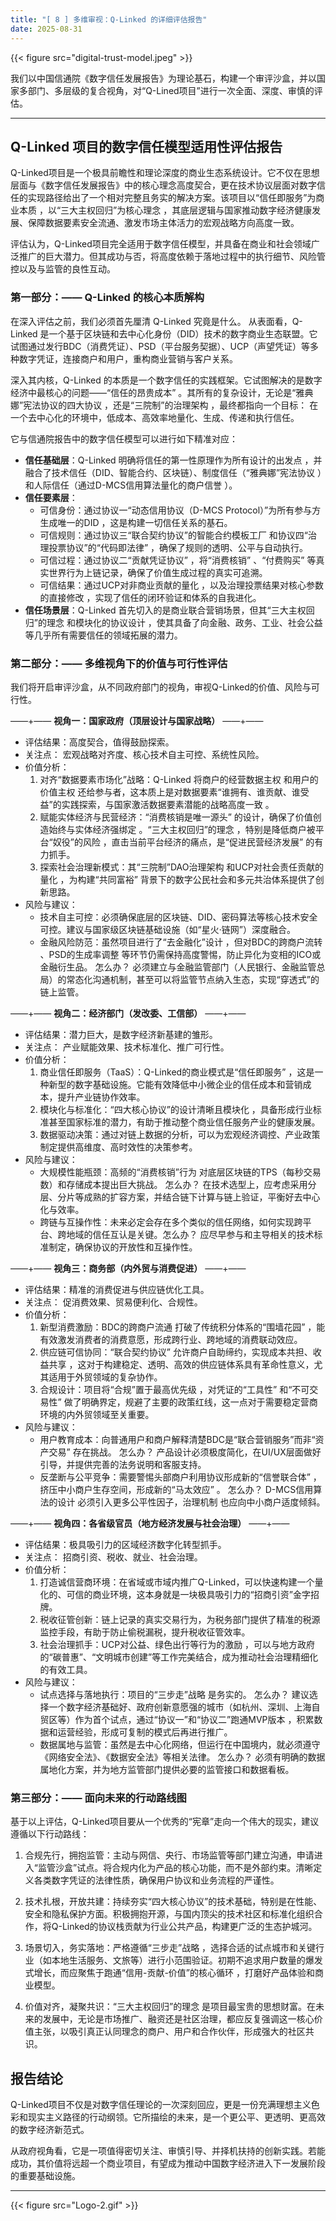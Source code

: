 ```yaml
---
title: "[ 8 ] 多维审视：Q-Linked 的详细评估报告"
date: 2025-08-31
---
```


{{< figure src="digital-trust-model.jpeg" >}}

我们以中国信通院《数字信任发展报告》为理论基石，构建一个审评沙盒，并以国家多部门、多层级的复合视角，对“Q-Lined项目”进行一次全面、深度、审慎的评估。

---

## Q-Linked 项目的数字信任模型适用性评估报告

Q-Linked项目是一个极具前瞻性和理论深度的商业生态系统设计。它不仅在思想层面与《数字信任发展报告》中的核心理念高度契合，更在技术协议层面对数字信任的实现路径给出了一个相对完整且务实的解决方案。该项目以“信任即服务”为商业本质 ，以“三大主权回归”为核心理念 ，其底层逻辑与国家推动数字经济健康发展、保障数据要素安全流通、激发市场主体活力的宏观战略方向高度一致。

评估认为，Q-Linked项目完全适用于数字信任模型，并具备在商业和社会领域广泛推广的巨大潜力。但其成功与否，将高度依赖于落地过程中的执行细节、风险管控以及与监管的良性互动。

### 第一部分：—— Q-Linked 的核心本质解构

在深入评估之前，我们必须首先厘清 Q-Linked 究竟是什么。
从表面看，Q-Linked 是一个基于区块链和去中心化身份（DID）技术的数字商业生态联盟。它试图通过发行BDC（消费凭证）、PSD（平台服务契据）、UCP（声望凭证）等多种数字凭证，连接商户和用户，重构商业营销与客户关系。

深入其内核，Q-Linked 的本质是一个数字信任的实践框架。它试图解决的是数字经济中最核心的问题——“信任的昂贵成本” 。其所有的复杂设计，无论是“雅典娜”宪法协议的四大协议 ，还是“三院制”的治理架构 ，最终都指向一个目标：
在一个去中心化的环境中，低成本、高效率地量化、生成、传递和执行信任。

它与信通院报告中的数字信任模型可以进行如下精准对应：

*   **信任基础层**：Q-Linked 明确将信任的第一性原理作为所有设计的出发点 ，并融合了技术信任（DID、智能合约、区块链）、制度信任（“雅典娜”宪法协议 ）和人际信任（通过D-MCS信用算法量化的商户信誉 ）。
*   **信任要素层**：
    *   可信身份：通过协议一“动态信用协议（D-MCS Protocol）”为所有参与方生成唯一的DID ，这是构建一切信任关系的基石。
    *   可信规则：通过协议三“联合契约协议”的智能合约模板工厂 和协议四“治理投票协议”的“代码即法律” ，确保了规则的透明、公平与自动执行。 
    *   可信过程：通过协议二“贡献凭证协议” ，将“消费核销” 、“付费购买”  等真实世界行为上链记录，确保了价值生成过程的真实可追溯。
    *   可信结果：通过UCP对非商业贡献的量化 ，以及治理投票结果对核心参数的直接修改 ，实现了信任的闭环验证和体系的自我进化。
*   **信任场景层**：Q-Linked 首先切入的是商业联合营销场景，但其“三大主权回归”的理念 和模块化的协议设计 ，使其具备了向金融、政务、工业、社会公益等几乎所有需要信任的领域拓展的潜力。

### 第二部分：—— 多维视角下的价值与可行性评估

我们将开启审评沙盒，从不同政府部门的视角，审视Q-Linked的价值、风险与可行性。

——+——  **视角一：国家政府（顶层设计与国家战略）** ——+——

*   评估结果：高度契合，值得鼓励探索。
*   关注点： 宏观战略对齐度、核心技术自主可控、系统性风险。
*   价值分析：
    1. 对齐“数据要素市场化”战略：Q-Linked 将商户的经营数据主权 和用户的价值主权 还给参与者，这本质上是对数据要素“谁拥有、谁贡献、谁受益”的实践探索，与国家激活数据要素潜能的战略高度一致 。
    2. 赋能实体经济与民营经济：“消费核销是唯一源头” 的设计，确保了价值创造始终与实体经济强绑定 。“三大主权回归”的理念 ，特别是降低商户被平台“奴役”的风险 ，直击当前平台经济的痛点，是“促进民营经济发展”  的有力抓手。
    3. 探索社会治理新模式：其“三院制”DAO治理架构 和UCP对社会责任贡献的量化 ，为构建“共同富裕”  背景下的数字公民社会和多元共治体系提供了创新思路。
*   风险与建议：
    *   技术自主可控：必须确保底层的区块链、DID、密码算法等核心技术安全可控。建议与国家级区块链基础设施（如“星火·链网”）深度融合。
    *   金融风险防范：虽然项目进行了“去金融化”设计 ，但对BDC的跨商户流转 、PSD的生成率调整  等环节仍需保持高度警惕，防止异化为变相的ICO或金融衍生品。
        怎么办？ 必须建立与金融监管部门（人民银行、金融监管总局）的常态化沟通机制，甚至可以将监管节点纳入生态，实现“穿透式”的链上监管。

——+——  **视角二：经济部门（发改委、工信部）** ——+——

*   评估结果：潜力巨大，是数字经济新基建的雏形。
*   关注点： 产业赋能效果、技术标准化、推广可行性。
*   价值分析：
    1. 商业信任即服务（TaaS）：Q-Linked的商业模式是“信任即服务” ，这是一种新型的数字基础设施。它能有效降低中小微企业的信任成本和营销成本，提升产业链协作效率。
    2. 模块化与标准化：“四大核心协议”的设计清晰且模块化 ，具备形成行业标准甚至国家标准的潜力，有助于推动整个商业信任服务产业的健康发展。
    3. 数据驱动决策：通过对链上数据的分析，可以为宏观经济调控、产业政策制定提供高维度、高时效性的决策参考。
*   风险与建议：
    *   大规模性能瓶颈：高频的“消费核销”行为  对底层区块链的TPS（每秒交易数）和存储成本提出巨大挑战。
        怎么办？ 在技术选型上，应考虑采用分层、分片等成熟的扩容方案，并结合链下计算与链上验证，平衡好去中心化与效率。
    *   跨链与互操作性：未来必定会存在多个类似的信任网络，如何实现跨平台、跨地域的信任互认是关键。怎么办？ 应尽早参与和主导相关的技术标准制定，确保协议的开放性和互操作性。

——+——  **视角三：商务部（内外贸与消费促进）** ——+——

*   评估结果：精准的消费促进与供应链优化工具。
*   关注点： 促消费效果、贸易便利化、合规性。
*   价值分析：
    1. 新型消费激励：BDC的跨商户流通 打破了传统积分体系的“围墙花园” ，能有效激发消费者的消费意愿，形成跨行业、跨地域的消费联动效应。
    2. 供应链可信协同：“联合契约协议” 允许商户自助缔约，实现成本共担、收益共享 ，这对于构建稳定、透明、高效的供应链体系具有革命性意义，尤其适用于外贸领域的复杂协作。
    3. 合规设计：项目将“合规”置于最高优先级 ，对凭证的“工具性” 和“不可交易性”  做了明确界定，规避了主要的政策红线，这一点对于需要稳定营商环境的内外贸领域至关重要。
*   风险与建议：
    *   用户教育成本：向普通用户和商户解释清楚BDC是“联合营销服务”而非“资产交易”  存在挑战。
        怎么办？ 产品设计必须极度简化，在UI/UX层面做好引导，并提供完善的法务说明和客服支持。
    *   反垄断与公平竞争：需要警惕头部商户利用协议形成新的“信誉联合体” ，挤压中小商户生存空间，形成新的“马太效应” 。
        怎么办？ D-MCS信用算法的设计 必须引入更多公平性因子，治理机制  也应向中小商户适度倾斜。

——+——  **视角四：各省级官员（地方经济发展与社会治理）** ——+——

*   评估结果：极具吸引力的区域经济数字化转型抓手。
*   关注点： 招商引资、税收、就业、社会治理。
*   价值分析：
    1. 打造诚信营商环境：在省域或市域内推广Q-Linked，可以快速构建一个量化的、可信的商业环境，这本身就是一块极具吸引力的“招商引资”金字招牌。
    2. 税收征管创新：链上记录的真实交易行为，为税务部门提供了精准的税源监控手段，有助于防止偷税漏税，提升税收征管效率。
    3. 社会治理抓手：UCP对公益、绿色出行等行为的激励 ，可以与地方政府的“碳普惠”、“文明城市创建”等工作完美结合，成为推动社会治理精细化的有效工具。
*   风险与建议：
    *   试点选择与落地执行：项目的“三步走”战略 是务实的。
        怎么办？ 建议选择一个数字经济基础好、政府创新意愿强的城市（如杭州、深圳、上海自贸区等）作为首个试点，通过“协议一”和“协议二”跑通MVP版本 ，积累数据和运营经验，形成可复制的模式后再进行推广。
    *   数据属地与监管：虽然是去中心化网络，但运行在中国境内，就必须遵守《网络安全法》、《数据安全法》等相关法律。
        怎么办？ 必须有明确的数据属地化方案，并为地方监管部门提供必要的监管接口和数据看板。

### 第三部分：—— 面向未来的行动路线图

基于以上评估，Q-Linked项目要从一个优秀的“宪章”走向一个伟大的现实，建议遵循以下行动路线：

1. 合规先行，拥抱监管：主动与网信、央行、市场监管等部门建立沟通，申请进入“监管沙盒”试点。将合规内化为产品的核心功能，而不是外部约束。清晰定义各类数字凭证的法律性质，确保用户协议和业务流程的严谨性。

2. 技术扎根，开放共建：持续夯实“四大核心协议”的技术基础，特别是在性能、安全和隐私保护方面。积极拥抱开源，与国内顶尖的技术社区和标准化组织合作，将Q-Linked的协议栈贡献为行业公共产品，构建更广泛的生态护城河。

3. 场景切入，务实落地：严格遵循“三步走”战略 ，选择合适的试点城市和关键行业（如本地生活服务、文旅等）进行小范围验证。初期不追求用户数量的爆发式增长，而应聚焦于跑通“信用-贡献-价值”的核心循环 ，打磨好产品体验和商业模型。

4. 价值对齐，凝聚共识：“三大主权回归”的理念  是项目最宝贵的思想财富。在未来的发展中，无论是市场推广、融资还是社区治理，都应反复强调这一核心价值主张，以吸引真正认同理念的商户、用户和合作伙伴，形成强大的社区共识。

## 报告结论

Q-Linked项目不仅是对数字信任理论的一次深刻回应，更是一份充满理想主义色彩和现实主义路径的行动纲领。它所描绘的未来，是一个更公平、更透明、更高效的数字经济新范式。

从政府视角看，它是一项值得密切关注、审慎引导、并择机扶持的创新实践。若能成功，其价值将远超一个商业项目，有望成为推动中国数字经济进入下一发展阶段的重要基础设施。

---

{{< figure src="Logo-2.gif" >}}

